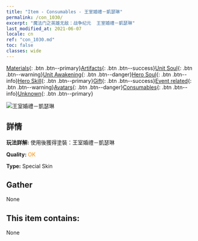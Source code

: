 ```yaml
---
title: "Item - Consumables - 王室婚禮－凱瑟琳"
permalink: /con_1030/
excerpt: "魔法门之英雄无敌：战争纪元  王室婚禮－凱瑟琳"
last_modified_at: 2021-06-07
locale: cn
ref: "con_1030.md"
toc: false
classes: wide
---
```

 [Materials](/ItemsCN/){: .btn .btn--primary}[Artifacts](/ItemsCN/Artifacts/){: .btn .btn--success}[Unit Soul](/ItemsCN/UnitSoul/){: .btn .btn--warning}[Unit Awakening](/ItemsCN/UnitAwakening/){: .btn .btn--danger}[Hero Soul](/ItemsCN/HeroSoul/){: .btn .btn--info}[Hero Skill](/ItemsCN/HeroSkill/){: .btn .btn--primary}[Gift](/ItemsCN/Gift/){: .btn .btn--success}[Event related](/ItemsCN/Events/){: .btn .btn--warning}[Avatars](/ItemsCN/Avatars/){: .btn .btn--danger}[Consumables](/ItemsCN/Consumables/){: .btn .btn--info}[Unknown](/ItemsCN/Unknown/){: .btn .btn--primary}

 ![王室婚禮－凱瑟琳](/images/h/h_Catherine7.jpg)

## 詳情
 **玩法詳解:** 使用後獲得塗裝：王室婚禮－凱瑟琳

 **Quality:** <span style="color: #FF8C00">OK</span>

 **Type:** Special Skin

## Gather

  None

## This item contains:

  None

